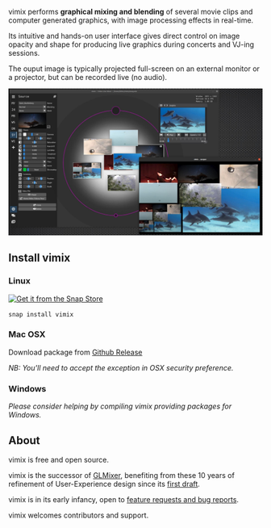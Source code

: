 vimix performs **graphical mixing and blending** of several movie clips and
computer generated graphics, with image processing effects in real-time.

Its intuitive and hands-on user interface gives direct control on image opacity and
shape for producing live graphics during concerts and VJ-ing sessions.

The ouput image is typically projected full-screen on an external
monitor or a projector, but can be recorded live (no audio).

![screenshot](vimix_0.2_beta.jpg)

## Install vimix

### Linux

[![Get it from the Snap Store](https://snapcraft.io/static/images/badges/en/snap-store-white.svg)](https://snapcraft.io/vimix)

    snap install vimix

### Mac OSX

Download package from [Github Release](https://github.com/brunoherbelin/vimix/releases)

*NB: You'll need to accept the exception in OSX security preference.*

### Windows

*Please consider helping by compiling vimix providing packages for Windows.*



## About

vimix is free and open source.

vimix is the successor of [GLMixer](https://sourceforge.net/projects/glmixer/), benefiting
from these 10 years of refinement of User-Experience design since its [first draft](https://sourceforge.net/p/glmixer/wiki/GLMixer%20History/).

vimix is in its early infancy, open to [feature requests and bug reports](https://github.com/brunoherbelin/vimix/issues).

vimix welcomes contributors and support. 





[comment]: # (webpage hosted at https://brunoherbelin.github.io/vimix/)
